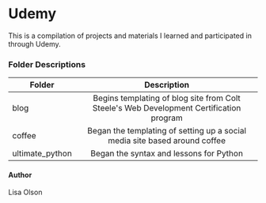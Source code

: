 # Udemy
This is a compilation of projects and materials I learned and participated in through Udemy.

### Folder Descriptions
| Folder | Description |
| ------------- |:-------------:|
| blog | Begins templating of blog site from Colt Steele's Web Development Certification program |
| coffee | Began the templating of setting up a social media site based around coffee |
| ultimate_python | Began the syntax and lessons for Python |

#### Author
Lisa Olson
